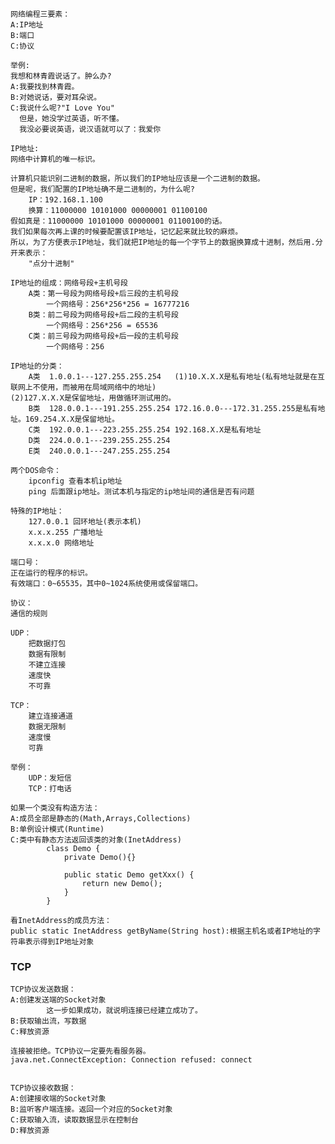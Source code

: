     网络编程三要素：
	A:IP地址
	B:端口
	C:协议
	
    举例:
	我想和林青霞说话了。肿么办?
	A:我要找到林青霞。
	B:对她说话，要对耳朵说。
	C:我说什么呢?"I Love You"
	  但是，她没学过英语，听不懂。
	  我没必要说英语，说汉语就可以了：我爱你
	  
    IP地址:
	网络中计算机的唯一标识。
	
	计算机只能识别二进制的数据，所以我们的IP地址应该是一个二进制的数据。
	但是呢，我们配置的IP地址确不是二进制的，为什么呢?
		IP：192.168.1.100
		换算：11000000 10101000 00000001 01100100
	假如真是：11000000 10101000 00000001 01100100的话。
	我们如果每次再上课的时候要配置该IP地址，记忆起来就比较的麻烦。
	所以，为了方便表示IP地址，我们就把IP地址的每一个字节上的数据换算成十进制，然后用.分开来表示：
		"点分十进制"
		
	IP地址的组成：网络号段+主机号段
		A类：第一号段为网络号段+后三段的主机号段
			一个网络号：256*256*256 = 16777216
		B类：前二号段为网络号段+后二段的主机号段
			一个网络号：256*256 = 65536
		C类：前三号段为网络号段+后一段的主机号段
			一个网络号：256
	
	IP地址的分类：
		A类	1.0.0.1---127.255.255.254	(1)10.X.X.X是私有地址(私有地址就是在互联网上不使用，而被用在局域网络中的地址)							(2)127.X.X.X是保留地址，用做循环测试用的。
		B类	128.0.0.1---191.255.255.254	172.16.0.0---172.31.255.255是私有地址。169.254.X.X是保留地址。
		C类	192.0.0.1---223.255.255.254	192.168.X.X是私有地址
		D类	224.0.0.1---239.255.255.254 	
		E类	240.0.0.1---247.255.255.254
		
	两个DOS命令：
		ipconfig 查看本机ip地址
		ping 后面跟ip地址。测试本机与指定的ip地址间的通信是否有问题
		
	特殊的IP地址：
		127.0.0.1 回环地址(表示本机)
		x.x.x.255 广播地址
		x.x.x.0 网络地址
		
    端口号：
	正在运行的程序的标识。
	有效端口：0~65535，其中0~1024系统使用或保留端口。
	
    协议：
	通信的规则
	
	UDP：
		把数据打包
		数据有限制
		不建立连接
		速度快
		不可靠
	
	TCP：
		建立连接通道
		数据无限制
		速度慢
		可靠
	
	举例：
		UDP：发短信
		TCP：打电话
	
	如果一个类没有构造方法：
    A:成员全部是静态的(Math,Arrays,Collections)
    B:单例设计模式(Runtime)
    C:类中有静态方法返回该类的对象(InetAddress)
    		class Demo {
    			private Demo(){}
    
    			public static Demo getXxx() {
    				return new Demo();
    			}
    		}
    
    看InetAddress的成员方法：
    public static InetAddress getByName(String host):根据主机名或者IP地址的字符串表示得到IP地址对象
    
### TCP
    
    TCP协议发送数据：
    A:创建发送端的Socket对象
    		这一步如果成功，就说明连接已经建立成功了。
    B:获取输出流，写数据
    C:释放资源
    
    连接被拒绝。TCP协议一定要先看服务器。
    java.net.ConnectException: Connection refused: connect
    
    
    TCP协议接收数据：
    A:创建接收端的Socket对象
    B:监听客户端连接。返回一个对应的Socket对象
    C:获取输入流，读取数据显示在控制台
    D:释放资源